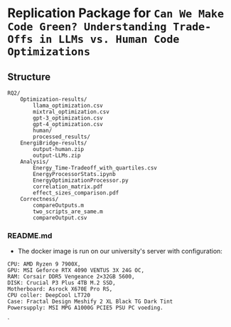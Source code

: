 # Replication Package for `Can We Make Code Green? Understanding Trade-Offs in LLMs vs. Human Code Optimizations`

## Structure
```
RQ2/
	Optimization-results/
		llama_optimization.csv
		mixtral_optimization.csv
		gpt-3_optimization.csv
		gpt-4_optimization.csv
		human/
		processed_results/
	EnergiBridge-results/
		output-human.zip
		output-LLMs.zip
	Analysis/
		Energy_Time-Tradeoff_with_quartiles.csv
		EnergyProcessorStats.ipynb
		EnergyOptimizationProcessor.py
		correlation_matrix.pdf
		effect_sizes_comparison.pdf
	Correctness/
		compareOutputs.m
		two_scripts_are_same.m
		compareOutput.csv

```

### README.md 
- The docker image is run on our university's server with configuration: 
```
CPU: AMD Ryzen 9 7900X, 
GPU: MSI Geforce RTX 4090 VENTUS 3X 24G OC,
RAM: Corsair DDR5 Vengeance 2×32GB 5600,
DISK: Crucial P3 Plus 4TB M.2 SSD,
Motherboard: Asrock X670E Pro RS,
CPU coller: DeepCool LT720
Case: Fractal Design Meshify 2 XL Black TG Dark Tint
Powersupply: MSI MPG A1000G PCIE5 PSU PC voeding.
```
`
